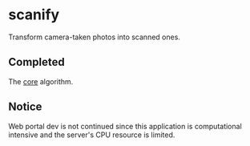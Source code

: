 # scanify
Transform camera-taken photos into scanned ones. 

## Completed
The [core](https://github.com/idf/scanify/blob/master/scan_app/scan_core/core.py) algorithm. 

## Notice
Web portal dev is not continued since this application is computational intensive and the server's CPU resource is limited. 
